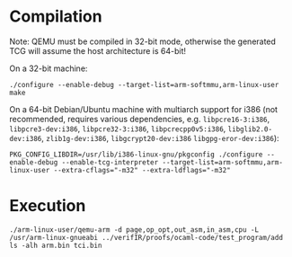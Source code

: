 # Compilation

Note: QEMU must be compiled in 32-bit mode, otherwise the generated TCG will assume the host architecture is 64-bit!

On a 32-bit machine:
```
./configure --enable-debug --target-list=arm-softmmu,arm-linux-user
make
```

On a 64-bit Debian/Ubuntu machine with multiarch support for i386 (not recommended, requires various dependencies, e.g. `libpcre16-3:i386`, `libpcre3-dev:i386`, `libpcre32-3:i386`, `libpcrecpp0v5:i386`, `libglib2.0-dev:i386`, `zlib1g-dev:i386`, `libgcrypt20-dev:i386` `libgpg-eror-dev:i386`):
```
PKG_CONFIG_LIBDIR=/usr/lib/i386-linux-gnu/pkgconfig ./configure --enable-debug --enable-tcg-interpreter --target-list=arm-softmmu,arm-linux-user --extra-cflags="-m32" --extra-ldflags="-m32"
```

# Execution
```
./arm-linux-user/qemu-arm -d page,op_opt,out_asm,in_asm,cpu -L /usr/arm-linux-gnueabi ../verifIR/proofs/ocaml-code/test_program/add
ls -alh arm.bin tci.bin
```

